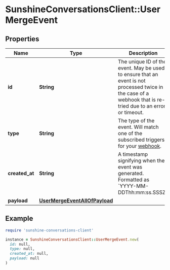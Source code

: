 # SunshineConversationsClient::UserMergeEvent

## Properties

| Name | Type | Description | Notes |
| ---- | ---- | ----------- | ----- |
| **id** | **String** | The unique ID of the event. May be used to ensure that an event is not processed twice in the case of a webhook that is re-tried due to an error or timeout. | [optional] |
| **type** | **String** | The type of the event. Will match one of the subscribed triggers for your [webhook](#operation/CreateWebhook). | [optional] |
| **created_at** | **String** | A timestamp signifying when the event was generated. Formatted as &#x60;YYYY-MM-DDThh:mm:ss.SSSZ&#x60;. | [optional] |
| **payload** | [**UserMergeEventAllOfPayload**](UserMergeEventAllOfPayload.md) |  | [optional] |

## Example

```ruby
require 'sunshine-conversations-client'

instance = SunshineConversationsClient::UserMergeEvent.new(
  id: null,
  type: null,
  created_at: null,
  payload: null
)
```

